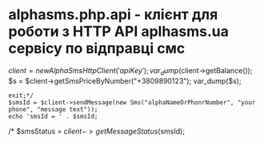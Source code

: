 # alphasms.php.api - клієнт для роботи з HTTP API aplhasms.ua  сервісу по відправці смс 


   $client = new AlphaSmsHttpClient('apiKey');
    var_dump($client->getBalance());
    $s = $client->getSmsPriceByNumber("+3809890123");
    var_dump($s);

    exit;*/
    $smsId = $client->sendMessage(new Sms("alphaNameOrPhonrNumber", "your phone", "message text"));
    echo 'smsId = ' . $smsId;
   /* $smsStatus = $client->getMessageStatus($smsId);
